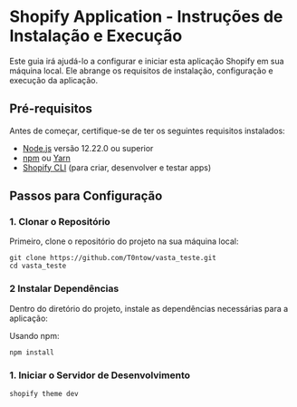 # Shopify Application - Instruções de Instalação e Execução

Este guia irá ajudá-lo a configurar e iniciar esta aplicação Shopify em sua máquina local. Ele abrange os requisitos de instalação, configuração e execução da aplicação.

## Pré-requisitos

Antes de começar, certifique-se de ter os seguintes requisitos instalados:

- [Node.js](https://nodejs.org/pt) versão 12.22.0 ou superior
- [npm](https://docs.npmjs.com/getting-started) ou [Yarn](https://yarnpkg.com/)
- [Shopify CLI](https://shopify.dev/docs/api/shopify-cli) (para criar, desenvolver e testar apps)

## Passos para Configuração

### 1. Clonar o Repositório

Primeiro, clone o repositório do projeto na sua máquina local:

```
git clone https://github.com/T0ntow/vasta_teste.git
cd vasta_teste
```

### 2 Instalar Dependências

Dentro do diretório do projeto, instale as dependências necessárias para a aplicação:

Usando npm:

```
npm install
```
### 1. Iniciar o Servidor de Desenvolvimento

```
shopify theme dev
```
